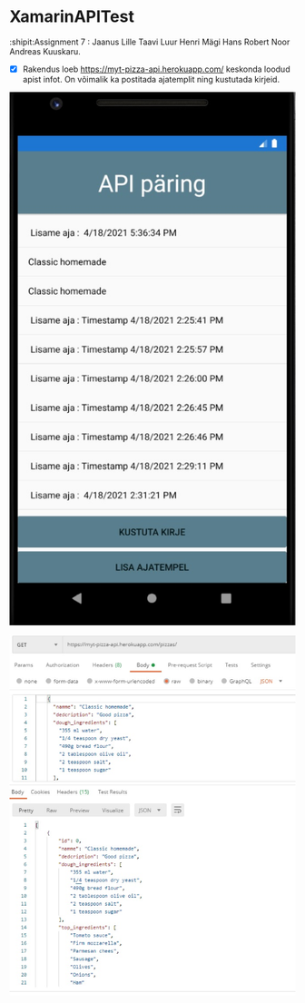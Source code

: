 # XamarinAPITest
:shipit:Assignment 7 : Jaanus Lille Taavi Luur Henri Mägi Hans Robert Noor Andreas Kuuskaru.
- [x] Rakendus loeb https://myt-pizza-api.herokuapp.com/ keskonda loodud apist infot. On võimalik ka postitada ajatemplit ning kustutada kirjeid.

![](img/1.jpg)

![](img/2.jpg)
